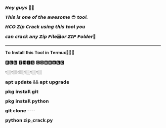 𝙃𝙚𝙮 𝙜𝙪𝙮𝙨 👋🏼 

𝙏𝙝𝙞𝙨 𝙞𝙨 𝙤𝙣𝙚 𝙤𝙛 𝙩𝙝𝙚 𝙖𝙬𝙚𝙨𝙤𝙢𝙚 😎 𝙩𝙤𝙤𝙡.

𝙃𝘾𝙊 𝙕𝙞𝙥 𝘾𝙧𝙖𝙘𝙠 𝙪𝙨𝙞𝙣𝙜 𝙩𝙝𝙞𝙨 𝙩𝙤𝙤𝙡 𝙮𝙤𝙪

𝙘𝙖𝙣 𝙘𝙧𝙖𝙘𝙠 𝙖𝙣𝙮 𝙕𝙞𝙥 𝙁𝙞𝙡𝙚🗃️𝙤𝙧 𝙕𝙄𝙋 𝙁𝙤𝙡𝙙𝙚𝙧📂

-----------------------------------

𝐓𝐨 𝐈𝐧𝐬𝐭𝐚𝐥𝐥 𝐭𝐡𝐢𝐬 𝐓𝐨𝐨𝐥 𝐢𝐧 𝐓𝐞𝐫𝐦𝐮𝐱👨🏼‍💻

🆁🆄🅽 🆃🅷🅸🆂 🅲🅾🅼🅼🅰🅽🅳

👇🏼👇🏼👇🏼👇🏼👇🏼👇🏼

𝗮𝗽𝘁 𝘂𝗽𝗱𝗮𝘁𝗲 && 𝗮𝗽𝘁 𝘂𝗽𝗴𝗿𝗮𝗱𝗲

𝗽𝗸𝗴 𝗶𝗻𝘀𝘁𝗮𝗹𝗹 𝗴𝗶𝘁

𝗽𝗸𝗴 𝗶𝗻𝘀𝘁𝗮𝗹𝗹 𝗽𝘆𝘁𝗵𝗼𝗻

𝗴𝗶𝘁 𝗰𝗹𝗼𝗻𝗲 ----

𝗽𝘆𝘁𝗵𝗼𝗻 𝘇𝗶𝗽_𝗰𝗿𝗮𝗰𝗸.𝗽𝘆
